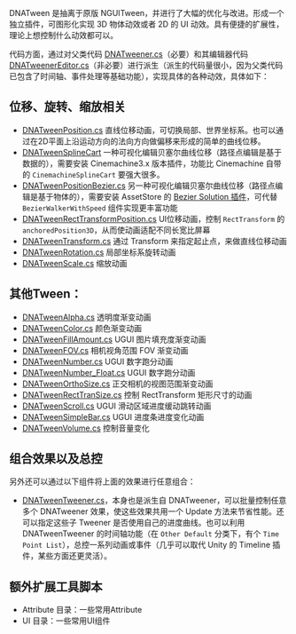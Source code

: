 DNATween 是抽离于原版 NGUITween，并进行了大幅的优化与改进。形成一个独立插件，可图形化实现 3D 物体动效或者 2D 的 UI 动效。具有便捷的扩展性，理论上想控制什么动效都可以。

代码方面，通过对父类代码 [DNATweener.cs](./DNATweener.cs)（必要）和其编辑器代码 [DNATweenerEditor.cs](./Editor/DNATweenerEditor.cs)（非必要）进行派生（派生的代码量很小，因为父类代码已包含了时间轴、事件处理等基础功能），实现具体的各种动效，具体如下：

## 位移、旋转、缩放相关

- [DNATweenPosition.cs](./DNATweenPosition.cs) 直线位移动画，可切换局部、世界坐标系。也可以通过在2D平面上沿运动方向的法向方向做偏移来形成的简单的曲线位移。
- [DNATweenSplineCart](./DNATweenSplineCart.cs)  一种可视化编辑贝塞尔曲线位移（路径点编辑是基于数据的），需要安装 Cinemachine3.x 版本插件，功能比 Cinemachine 自带的 `CinemachineSplineCart` 要强大很多。
- [DNATweenPositionBezier.cs](./DNATweenPositionBezier.cs)   另一种可视化编辑贝塞尔曲线位移（路径点编辑是基于物体的），需要安装 AssetStore 的 [Bezier Solution 插件](https://assetstore.unity.com/packages/tools/level-design/bezier-solution-113074)，可代替 `BezierWalkerWithSpeed` 组件实现更丰富功能
- [DNATweenRectTransformPosition.cs](./DNATweenRectTransformPosition.cs) UI位移动画，控制 `RectTransform` 的 `anchoredPosition3D`，从而使动画适配不同长宽比屏幕
- [DNATweenTransform.cs](./DNATweenTransform.cs) 通过 Transform 来指定起止点，来做直线位移动画
- [DNATweenRotation.cs](./DNATweenRotation.cs) 局部坐标系旋转动画
- [DNATweenScale.cs](./DNATweenScale.cs) 缩放动画

## 其他Tween：

- [DNATweenAlpha.cs](./DNATweenAlpha.cs) 透明度渐变动画
- [DNATweenColor.cs](./DNATweenColor) 颜色渐变动画
- [DNATweenFillAmount.cs](./DNATweenFillAmount.cs) UGUI 图片填充度渐变动画
- [DNATweenFOV.cs](./DNATweenFOV.cs) 相机视角范围 FOV 渐变动画
- [DNATweenNumber.cs](./DNATweenNumber.cs) UGUI 数字跑分动画
- [DNATweenNumber_Float.cs](./DNATweenNumber_Float.cs) UGUI 数字跑分动画
- [DNATweenOrthoSize.cs](./DNATweenOrthoSize.cs) 正交相机的视图范围渐变动画
- [DNATweenRectTranSize.cs](./DNATweenRectTranSize.cs) 控制 RectTransform 矩形尺寸的动画
- [DNATweenScroll.cs](./DNATweenScroll.cs) UGUI 滑动区域进度缓动跳转动画
- [DNATweenSimpleBar.cs](./DNATweenSimpleBar.cs) UGUI 进度条进度变化动画
- [DNATweenVolume.cs](./DNATweenVolume.cs) 控制音量变化

## 组合效果以及总控

另外还可以通过以下组件将上面的效果进行任意组合：

- [DNATweenTweener.cs](./DNATweenTweener.cs)，本身也是派生自 DNATweener，可以批量控制任意多个 DNATweener 效果，使这些效果共用一个 Update 方法来节省性能。还可以指定这些子 Tweener 是否使用自己的进度曲线。也可以利用 DNATweenTweener 的时间轴功能（在 `Other Default` 分类下，有个 `Time Point List`），总控一系列动画或事件（几乎可以取代 Unity 的 Timeline 插件，某些方面还更灵活）。

## 额外扩展工具脚本

- Attribute 目录：一些常用Attribute
- UI 目录：一些常用UI组件
